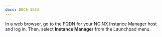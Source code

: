 ```yaml
---
docs: DOCS-1334
---
```


In a web browser, go to the FQDN for your NGINX Instance Manager host and log in. Then, select **Instance Manager** from the Launchpad menu.
